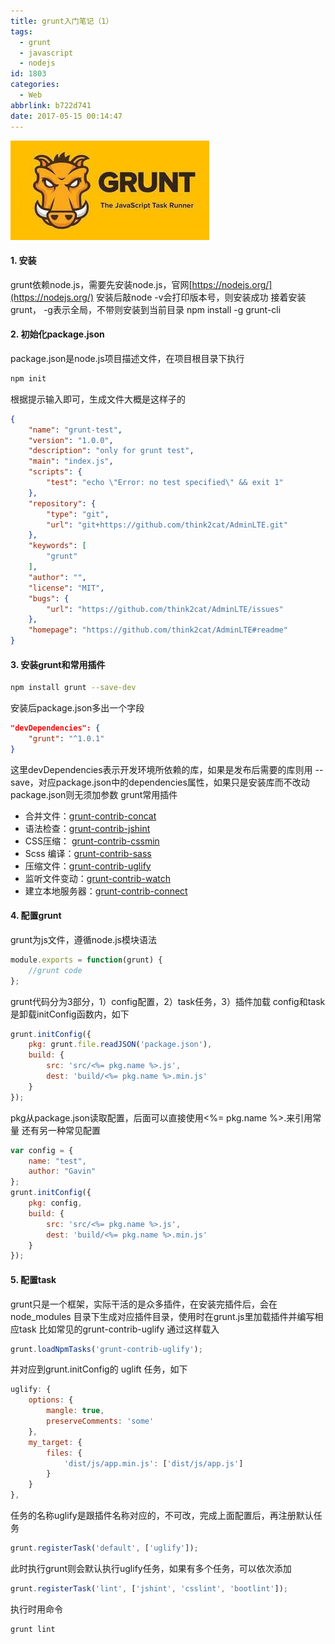 ```yaml
---
title: grunt入门笔记（1）
tags:
  - grunt
  - javascript
  - nodejs
id: 1803
categories:
  - Web
abbrlink: b722d741
date: 2017-05-15 00:14:47
---
```

![grunt.js](/images/2017/05/gruntjs.jpg)

#### 1. 安装

grunt依赖node.js，需要先安装node.js，官网[https://nodejs.org/](https://nodejs.org/)
安装后敲node -v会打印版本号，则安装成功
接着安装grunt， -g表示全局，不带则安装到当前目录
npm install -g grunt-cli

#### 2. 初始化package.json

package.json是node.js项目描述文件，在项目根目录下执行
```sh
npm init
```
<!--more-->
根据提示输入即可，生成文件大概是这样子的
```json
{
	"name": "grunt-test",
	"version": "1.0.0",
	"description": "only for grunt test",
	"main": "index.js",
	"scripts": {
		"test": "echo \"Error: no test specified\" && exit 1"
	},
	"repository": {
		"type": "git",
		"url": "git+https://github.com/think2cat/AdminLTE.git"
	},
	"keywords": [
		"grunt"
	],
	"author": "",
	"license": "MIT",
	"bugs": {
		"url": "https://github.com/think2cat/AdminLTE/issues"
	},
	"homepage": "https://github.com/think2cat/AdminLTE#readme"
}
```

#### 3. 安装grunt和常用插件
```sh
npm install grunt --save-dev
```
安装后package.json多出一个字段
```json
"devDependencies": {
    "grunt": "^1.0.1"
}
```
这里devDependencies表示开发环境所依赖的库，如果是发布后需要的库则用 --save，对应package.json中的dependencies属性，如果只是安装库而不改动package.json则无须加参数
grunt常用插件
* 合并文件：[grunt-contrib-concat](https://github.com/gruntjs/grunt-contrib-concat)
* 语法检查：[grunt-contrib-jshint](https://github.com/gruntjs/grunt-contrib-jshint)
* CSS压缩： [grunt-contrib-cssmin](https://github.com/gruntjs/grunt-contrib-cssmin)
* Scss 编译：[grunt-contrib-sass](https://github.com/gruntjs/grunt-contrib-sass)
* 压缩文件：[grunt-contrib-uglify](https://github.com/gruntjs/grunt-contrib-uglify)
* 监听文件变动：[grunt-contrib-watch](https://github.com/gruntjs/grunt-contrib-watch)
* 建立本地服务器：[grunt-contrib-connect](https://github.com/gruntjs/grunt-contrib-connect)

#### 4. 配置grunt

grunt为js文件，遵循node.js模块语法
```js
module.exports = function(grunt) {
    //grunt code
};
```
grunt代码分为3部分，1）config配置，2）task任务，3）插件加载
config和task是卸载initConfig函数内，如下
```js
grunt.initConfig({
    pkg: grunt.file.readJSON('package.json'),
    build: {
        src: 'src/<%= pkg.name %>.js',
        dest: 'build/<%= pkg.name %>.min.js'
    }
});
```
pkg从package.json读取配置，后面可以直接使用<%= pkg.name %>.来引用常量
还有另一种常见配置
```js
var config = {
	name: "test",
	author: "Gavin"
};
grunt.initConfig({
	pkg: config,
	build: {
		src: 'src/<%= pkg.name %>.js',
		dest: 'build/<%= pkg.name %>.min.js'
	}
});
```

#### 5. 配置task

grunt只是一个框架，实际干活的是众多插件，在安装完插件后，会在 node_modules 目录下生成对应插件目录，使用时在grunt.js里加载插件并编写相应task
比如常见的grunt-contrib-uglify
通过这样载入
```js
grunt.loadNpmTasks('grunt-contrib-uglify');
```
并对应到grunt.initConfig的 uglift 任务，如下
```js
uglify: {
	options: {
		mangle: true,
		preserveComments: 'some'
	},
	my_target: {
		files: {
			'dist/js/app.min.js': ['dist/js/app.js']
		}
	}
},
```

任务的名称uglify是跟插件名称对应的，不可改，完成上面配置后，再注册默认任务
```js
grunt.registerTask('default', ['uglify']);
```
此时执行grunt则会默认执行uglify任务，如果有多个任务，可以依次添加
```js
grunt.registerTask('lint', ['jshint', 'csslint', 'bootlint']);
```
执行时用命令
```sh
grunt lint
```